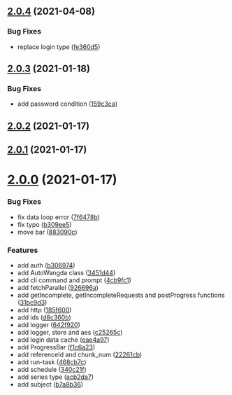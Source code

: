 ## [2.0.4](https://github.com/qige2016/auto-wangda/compare/v2.0.3...v2.0.4) (2021-04-08)


### Bug Fixes

* replace login type ([fe360d5](https://github.com/qige2016/auto-wangda/commit/fe360d5a5dfa0ee6f7f9eaf3a955650d662e6da5))



## [2.0.3](https://github.com/qige2016/auto-wangda/compare/v2.0.2...v2.0.3) (2021-01-18)


### Bug Fixes

* add password condition ([159c3ca](https://github.com/qige2016/auto-wangda/commit/159c3ca9a7538a39ed82b532685771d126b72501))



## [2.0.2](https://github.com/qige2016/auto-wangda/compare/v2.0.1...v2.0.2) (2021-01-17)



## [2.0.1](https://github.com/qige2016/auto-wangda/compare/v2.0.0...v2.0.1) (2021-01-17)



# [2.0.0](https://github.com/qige2016/auto-wangda/compare/1.5.0...2.0.0) (2021-01-17)


### Bug Fixes

* fix data loop error ([7f6478b](https://github.com/qige2016/auto-wangda/commit/7f6478be06f2c9df3c2e8f18be84c9e32ff38a14))
* fix typo ([b309ee5](https://github.com/qige2016/auto-wangda/commit/b309ee545114f81de47f6732699317b74d333bf7))
* move bar ([883090c](https://github.com/qige2016/auto-wangda/commit/883090ce6352cbca57f438241554d6f3baccdcdd))


### Features

* add auth ([b306974](https://github.com/qige2016/auto-wangda/commit/b3069747de5f60552cc3ab3ae0f34eb2954b6a50))
* add AutoWangda class ([3451d44](https://github.com/qige2016/auto-wangda/commit/3451d44edacd14252a463c0664af7e0fc0537963))
* add cli command and prompt ([4cb9fc1](https://github.com/qige2016/auto-wangda/commit/4cb9fc15548118526bb7cb72e1d0f09b4d91842d))
* add fetchParallel ([926696a](https://github.com/qige2016/auto-wangda/commit/926696a22dfb373604df42c3d872a55d171e8665))
* add getIncomplete, getIncompleteRequests and postProgress functions ([31bc9d3](https://github.com/qige2016/auto-wangda/commit/31bc9d37df37e87d0b50187a87d62e50c11b2c36))
* add http ([185f600](https://github.com/qige2016/auto-wangda/commit/185f60081a618d15ff4d07b77cf5ce1b11ec9405))
* add ids ([d8c360b](https://github.com/qige2016/auto-wangda/commit/d8c360bd19785f248ab4d71962368ecda8540aae))
* add logger ([642f920](https://github.com/qige2016/auto-wangda/commit/642f9206a80ba3e861a788f91525bcc8920ebdb9))
* add logger, store and aes ([c25265c](https://github.com/qige2016/auto-wangda/commit/c25265c7a5c4d0ccb549a60a3dad585e4ae45252))
* add login data cache ([eae4a97](https://github.com/qige2016/auto-wangda/commit/eae4a97a5358d74602f42754820924378b55110b))
* add ProgressBar ([f1c6a23](https://github.com/qige2016/auto-wangda/commit/f1c6a2342bb529cb3e9e058abfac04878bd640b4))
* add referenceId and chunk_num ([22261cb](https://github.com/qige2016/auto-wangda/commit/22261cb1d9452d154ac457a977f072546d6e5cc4))
* add run-task ([468cb7c](https://github.com/qige2016/auto-wangda/commit/468cb7ce0e413476e9ffa9ae403f865dda9eac63))
* add schedule ([340c21f](https://github.com/qige2016/auto-wangda/commit/340c21f2f02460d6c8c2efc712ada9ceeb64df27))
* add series type ([acb2da7](https://github.com/qige2016/auto-wangda/commit/acb2da79a309c98cc5c212185547f37d50a07645))
* add subject ([b7a8b36](https://github.com/qige2016/auto-wangda/commit/b7a8b3653d91ae762fa4304b055904d9ce46dc2b))



